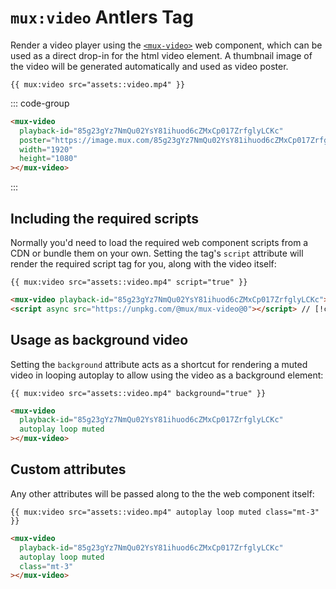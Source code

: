 # `mux:video` <Badge type="info">Antlers Tag</Badge>

Render a video player using the [`<mux-video>`](https://www.npmjs.com/package/@mux/mux-video) web component,
which can be used as a direct drop-in for the html video element. A thumbnail image of the video will
be generated automatically and used as video poster.

```antlers
{{ mux:video src="assets::video.mp4" }}
```

::: code-group

```html [Output]
<mux-video
  playback-id="85g23gYz7NmQu02YsY81ihuod6cZMxCp017ZrfglyLCKc"
  poster="https://image.mux.com/85g23gYz7NmQu02YsY81ihuod6cZMxCp017ZrfglyLCKc/thumbnail.jpg"
  width="1920"
  height="1080"
></mux-video>
```

:::

## Including the required scripts

Normally you'd need to load the required web component scripts from a CDN or bundle them on your own.
Setting the tag's `script` attribute will render the required script tag for you, along with the video itself:

```antlers
{{ mux:video src="assets::video.mp4" script="true" }}
```

```html
<mux-video playback-id="85g23gYz7NmQu02YsY81ihuod6cZMxCp017ZrfglyLCKc"></mux-video>
<script async src="https://unpkg.com/@mux/mux-video@0"></script> // [!code focus]
```

## Usage as background video

Setting the `background` attribute acts as a shortcut for rendering a muted video in looping autoplay
to allow using the video as a background element:

```antlers
{{ mux:video src="assets::video.mp4" background="true" }}
```

```html
<mux-video
  playback-id="85g23gYz7NmQu02YsY81ihuod6cZMxCp017ZrfglyLCKc"
  autoplay loop muted
></mux-video>
```

## Custom attributes

Any other attributes will be passed along to the the web component itself:

```antlers
{{ mux:video src="assets::video.mp4" autoplay loop muted class="mt-3" }}
```

```html
<mux-video
  playback-id="85g23gYz7NmQu02YsY81ihuod6cZMxCp017ZrfglyLCKc"
  autoplay loop muted
  class="mt-3"
></mux-video>
```
